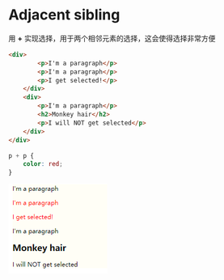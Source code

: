 # Adjacent sibling

用 **+** 实现选择，用于两个相邻元素的选择，这会使得选择非常方便

```html
<div>
        <p>I'm a paragraph</p>
        <p>I'm a paragraph</p>
        <p>I get selected!</p>
    </div>
    <div>
        <p>I'm a paragraph</p>
        <h2>Monkey hair</h2>
        <p>I will NOT get selected</p>
    </div>
</div>
```

```css
p + p {
    color: red;
}
```

![样例图](./img/Adjacent-sibling.png)

